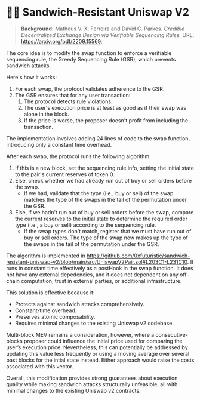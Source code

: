 # 🥪🦄 Sandwich-Resistant Uniswap V2

> **Background:** Matheus V. X. Ferreira and David C. Parkes. _Credible Decentralized Exchange Design via Verifiable Sequencing Rules._ URL: https://arxiv.org/pdf/2209.15569.

The core idea is to modify the swap function to enforce a verifiable sequencing rule, the Greedy Sequencing Rule (GSR), which prevents sandwich attacks.

Here's how it works:

1. For each swap, the protocol validates adherence to the GSR.
2. The GSR ensures that for any user transaction:
    1. The protocol detects rule violations.
    2. The user's execution price is at least as good as if their swap was alone in the block.
    3. If the price is worse, the proposer doesn't profit from including the transaction.

The implementation involves adding 24 lines of code to the swap function, introducing only a constant time overhead.

After each swap, the protocol runs the following algorithm:

1. If this is a new block, set the sequencing rule info, setting the initial state to the pair's current reserves of token 0.
2. Else, check whether we had already run out of buy or sell orders before the swap.
    - If we had, validate that the type (i.e., buy or sell) of the swap matches the type of the swaps in the tail of the permutation under the GSR.
3. Else, if we hadn't run out of buy or sell orders before the swap, compare the current reserves to the initial state to determine the required order type (i.e., a buy or sell) according to the sequencing rule.
    - If the swap types don't match, register that we must have run out of buy or sell orders. The type of the swap now makes up the type of the swaps in the tail of the permutation under the GSR.

The algorithm is implemented in https://github.com/0xfuturistic/sandwich-resistant-uniswap-v2/blob/main/src/UniswapV2Pair.sol#L203C1-L231C10. It runs in constant time effectively as a postHook in the swap function. It does not have any external depedencies, and it does not dependent on any off-chain computation, trust in external parties, or additional infrastructure.

This solution is effective because it:

- Protects against sandwich attacks comprehensively.
- Constant-time overhead.
- Preserves atomic composability.
- Requires minimal changes to the existing Uniswap v2 codebase.

Multi-block MEV remains a consideration, however, where a consecutive-blocks proposer could influence the initial price used for comparing the user’s execution price. Nevertheless, this can potentially be addressed by updating this value less frequently or using a moving average over several past blocks for the intial state instead. Either approach would raise the costs associated with this vector.

Overall, this modification provides strong guarantees about execution quality while making sandwich attacks structurally unfeasible, all with minimal changes to the existing Uniswap v2 contracts.